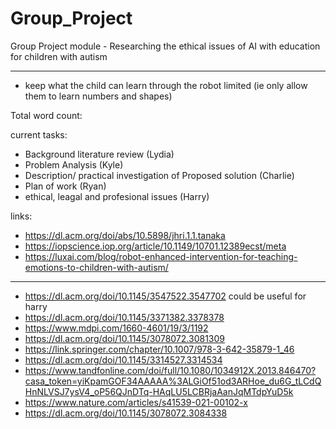 # Group_Project
Group Project module - Researching the ethical issues of AI with education for children with autism

-------------------------------------------

- keep what the child can learn through the robot limited (ie only allow them to learn numbers and shapes)

Total word count:

current tasks:
- Background literature review (Lydia)
- Problem Analysis (Kyle)
- Description/ practical investigation of Proposed solution (Charlie)
- Plan of work (Ryan)
- ethical, leagal and profesional issues (Harry)

links:
- https://dl.acm.org/doi/abs/10.5898/jhri.1.1.tanaka
- https://iopscience.iop.org/article/10.1149/10701.12389ecst/meta
- https://luxai.com/blog/robot-enhanced-intervention-for-teaching-emotions-to-children-with-autism/

------------
- https://dl.acm.org/doi/10.1145/3547522.3547702 could be useful for harry
- https://dl.acm.org/doi/10.1145/3371382.3378378
- https://www.mdpi.com/1660-4601/19/3/1192
- https://dl.acm.org/doi/10.1145/3078072.3081309
- https://link.springer.com/chapter/10.1007/978-3-642-35879-1_46
- https://dl.acm.org/doi/10.1145/3314527.3314534
- https://www.tandfonline.com/doi/full/10.1080/1034912X.2013.846470?casa_token=yiKpamGOF34AAAAA%3ALGiOf51od3ARHoe_du6G_tLCdQHnNLVSJ7ysV4_oP56QJnDTq-HAqLU5LCBRjaAanJqMTdpYuD5k
- https://www.nature.com/articles/s41539-021-00102-x
- https://dl.acm.org/doi/10.1145/3078072.3084338
